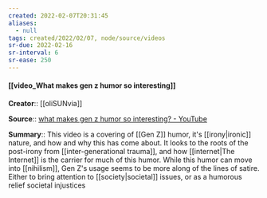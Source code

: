 ```yaml
---
created: 2022-02-07T20:31:45 
aliases:
  - null
tags: created/2022/02/07, node/source/videos
sr-due: 2022-02-16
sr-interval: 6
sr-ease: 250
---
```


#### [[video_What makes gen z humor so interesting]]
**Creator**:: [[oliSUNvia]]
 
**Source**:: [what makes gen z humor so interesting? - YouTube](https://www.youtube.com/watch?v=a1LyTThf7V0)

**Summary**:: This video is a covering of [[Gen Z]] humor, it's [[irony|ironic]] nature, and how and why this has come about. It looks to the roots of the post-irony from [[inter-generational trauma]], and how [[internet|The Internet]] is the carrier for much of this humor. While this humor can move into [[nihilism]], Gen Z's usage seems to be more along of the lines of satire. Either to bring attention to [[society|societal]] issues, or as a humorous relief societal injustices
